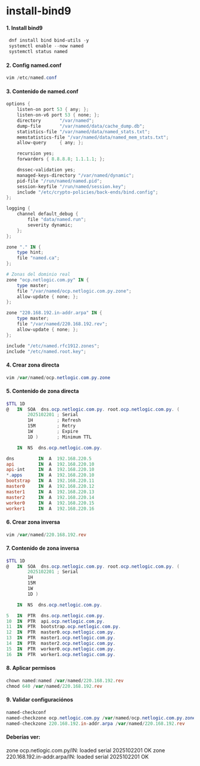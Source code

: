 # install-bind9

#### 1. Install bind9
```powershell
 dnf install bind bind-utils -y
 systemctl enable --now named
 systemctl status named
```

#### 2. Config named.conf
```powershell
vim /etc/named.conf
```

#### 3. Contenido de named.conf
```powershell
options {
    listen-on port 53 { any; };
    listen-on-v6 port 53 { none; };
    directory       "/var/named";
    dump-file       "/var/named/data/cache_dump.db";
    statistics-file "/var/named/data/named_stats.txt";
    memstatistics-file "/var/named/data/named_mem_stats.txt";
    allow-query     { any; };

    recursion yes;
    forwarders { 8.8.8.8; 1.1.1.1; };

    dnssec-validation yes;
    managed-keys-directory "/var/named/dynamic";
    pid-file "/run/named/named.pid";
    session-keyfile "/run/named/session.key";
    include "/etc/crypto-policies/back-ends/bind.config";
};

logging {
    channel default_debug {
        file "data/named.run";
        severity dynamic;
    };
};

zone "." IN {
    type hint;
    file "named.ca";
};

# Zonas del dominio real
zone "ocp.netlogic.com.py" IN {
    type master;
    file "/var/named/ocp.netlogic.com.py.zone";
    allow-update { none; };
};

zone "220.168.192.in-addr.arpa" IN {
    type master;
    file "/var/named/220.168.192.rev";
    allow-update { none; };
};

include "/etc/named.rfc1912.zones";
include "/etc/named.root.key";

```



#### 4. Crear zona directa
```powershell
vim /var/named/ocp.netlogic.com.py.zone
```


#### 5. Contenido de zona directa
```powershell
$TTL 1D
@   IN  SOA  dns.ocp.netlogic.com.py. root.ocp.netlogic.com.py. (
        2025102201 ; Serial
        1H         ; Refresh
        15M        ; Retry
        1W         ; Expire
        1D )       ; Minimum TTL

    IN  NS  dns.ocp.netlogic.com.py.

dns         IN  A  192.168.220.5
api         IN  A  192.168.220.10
api-int     IN  A  192.168.220.10
*.apps      IN  A  192.168.220.10
bootstrap   IN  A  192.168.220.11
master0     IN  A  192.168.220.12
master1     IN  A  192.168.220.13
master2     IN  A  192.168.220.14
worker0     IN  A  192.168.220.15
worker1     IN  A  192.168.220.16
```


#### 6. Crear zona inversa
```powershell
vim /var/named/220.168.192.rev
```



#### 7. Contenido de zona inversa
```powershell
$TTL 1D
@   IN  SOA  dns.ocp.netlogic.com.py. root.ocp.netlogic.com.py. (
        2025102201 ; Serial
        1H
        15M
        1W
        1D )

    IN  NS  dns.ocp.netlogic.com.py.

5   IN  PTR  dns.ocp.netlogic.com.py.
10  IN  PTR  api.ocp.netlogic.com.py.
11  IN  PTR  bootstrap.ocp.netlogic.com.py.
12  IN  PTR  master0.ocp.netlogic.com.py.
13  IN  PTR  master1.ocp.netlogic.com.py.
14  IN  PTR  master2.ocp.netlogic.com.py.
15  IN  PTR  worker0.ocp.netlogic.com.py.
16  IN  PTR  worker1.ocp.netlogic.com.py.
```


#### 8. Aplicar permisos
```powershell
chown named:named /var/named/220.168.192.rev
chmod 640 /var/named/220.168.192.rev
```



#### 9. Validar configuraciónos
```powershell
named-checkconf
named-checkzone ocp.netlogic.com.py /var/named/ocp.netlogic.com.py.zone
named-checkzone 220.168.192.in-addr.arpa /var/named/220.168.192.rev
```


#### Deberías ver:

 zone ocp.netlogic.com.py/IN: loaded serial 2025102201
 OK
 zone 220.168.192.in-addr.arpa/IN: loaded serial 2025102201
 OK
